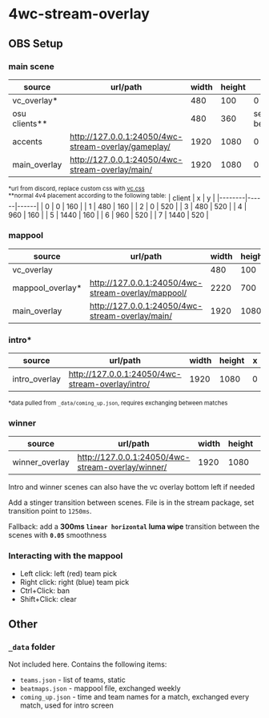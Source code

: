 # 4wc-stream-overlay

## OBS Setup

### main scene  
| source        | url/path                                            | width | height | x         | y         |
|---------------|-----------------------------------------------------|-------|--------|-----------|-----------|
| vc_overlay*   |                                                     | 480   | 100    | 0         | 880       |
| osu clients** |                                                     | 480   | 360    | see below | see below |
| accents       | http://127.0.0.1:24050/4wc-stream-overlay/gameplay/ | 1920  | 1080   | 0         | 0         |
| main_overlay  | http://127.0.0.1:24050/4wc-stream-overlay/main/     | 1920  | 1080   | 0         | 0         |

<sup>*url from discord, replace custom css with [vc.css](vc.css)</sup><br>
<sup>**normal 4v4 placement according to the following table:</sup>
| client | x    | y    |
|--------|------|------|
| 0      | 0    | 160  |
| 1      | 480  | 160  |
| 2      | 0    | 520  |
| 3      | 480  | 520  |
| 4      | 960  | 160  |
| 5      | 1440 | 160  |
| 6      | 960  | 520  |
| 7      | 1440 | 520  |

### mappool
| source           | url/path                                           | width | height | x | y   |
|------------------|----------------------------------------------------|-------|--------|---|-----|
| vc_overlay       |                                                    | 480   | 100    | 0 | 880 |
| mappool_overlay* | http://127.0.0.1:24050/4wc-stream-overlay/mappool/ | 2220  | 700    | 0 | 0   |
| main_overlay     | http://127.0.0.1:24050/4wc-stream-overlay/main/    | 1920  | 1080   | 0 | 0   |

### intro*
| source           | url/path                                         | width | height | x | y   |
|------------------|--------------------------------------------------|-------|--------|---|-----|
| intro_overlay    | http://127.0.0.1:24050/4wc-stream-overlay/intro/ | 1920  | 1080   | 0 | 0   |

<sup>*data pulled from `_data/coming_up.json`, requires exchanging between matches</sup>

### winner
| source           | url/path                                          | width | height | x | y   |
|------------------|---------------------------------------------------|-------|--------|---|-----|
| winner_overlay   | http://127.0.0.1:24050/4wc-stream-overlay/winner/ | 1920  | 1080   | 0 | 0   |

Intro and winner scenes can also have the vc overlay bottom left if needed

Add a stinger transition between scenes. File is in the stream package, set transition point to `1250ms`.

Fallback: add a **300ms `linear horizontal` luma wipe** transition between the scenes with **`0.05`** smoothness

### Interacting with the mappool
- Left click: left (red) team pick
- Right click: right (blue) team pick
- Ctrl+Click: ban
- Shift+Click: clear

## Other

### `_data` folder

Not included here. Contains the following items:
- `teams.json` - list of teams, static
- `beatmaps.json` - mappool file, exchanged weekly
- `coming_up.json` - time and team names for a match, exchanged every match, used for intro screen
